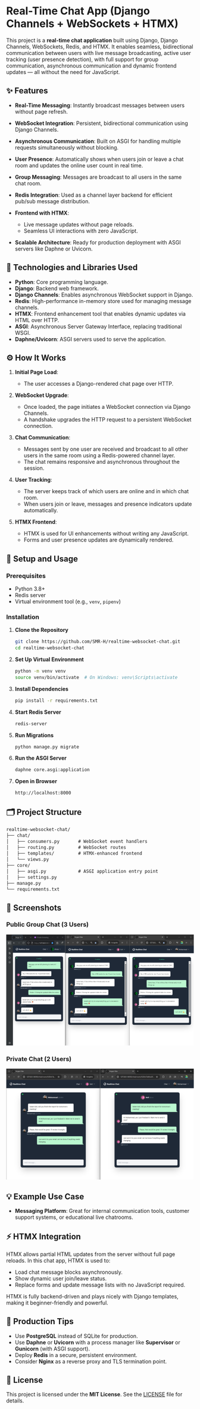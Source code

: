 # Real-Time Chat App (Django Channels + WebSockets + HTMX)

This project is a **real-time chat application** built using Django, Django Channels, WebSockets, Redis, and HTMX.
It enables seamless, bidirectional communication between users with live message broadcasting, active user tracking (user presence detection), with full support for group communication, asynchronous communication and dynamic frontend updates — all without the need for JavaScript.



## ✨ Features

* **Real-Time Messaging**: Instantly broadcast messages between users without page refresh.
* **WebSocket Integration**: Persistent, bidirectional communication using Django Channels.
* **Asynchronous Communication**: Built on ASGI for handling multiple requests simultaneously without blocking.
* **User Presence**: Automatically shows when users join or leave a chat room and updates the online user count in real time.
* **Group Messaging**: Messages are broadcast to all users in the same chat room.
* **Redis Integration**: Used as a channel layer backend for efficient pub/sub message distribution.
* **Frontend with HTMX**:

  * Live message updates without page reloads.
  * Seamless UI interactions with zero JavaScript.
* **Scalable Architecture**: Ready for production deployment with ASGI servers like Daphne or Uvicorn.



## 🧰 Technologies and Libraries Used

* **Python**: Core programming language.
* **Django**: Backend web framework.
* **Django Channels**: Enables asynchronous WebSocket support in Django.
* **Redis**: High-performance in-memory store used for managing message channels.
* **HTMX**: Frontend enhancement tool that enables dynamic updates via HTML over HTTP.
* **ASGI**: Asynchronous Server Gateway Interface, replacing traditional WSGI.
* **Daphne/Uvicorn**: ASGI servers used to serve the application.



## ⚙️ How It Works

1. **Initial Page Load**:

   * The user accesses a Django-rendered chat page over HTTP.

2. **WebSocket Upgrade**:

   * Once loaded, the page initiates a WebSocket connection via Django Channels.
   * A handshake upgrades the HTTP request to a persistent WebSocket connection.

3. **Chat Communication**:

   * Messages sent by one user are received and broadcast to all other users in the same room using a Redis-powered channel layer.
   * The chat remains responsive and asynchronous throughout the session.

4. **User Tracking**:

   * The server keeps track of which users are online and in which chat room.
   * When users join or leave, messages and presence indicators update automatically.

5. **HTMX Frontend**:

   * HTMX is used for UI enhancements without writing any JavaScript.
   * Forms and user presence updates are dynamically rendered.



## 🚀 Setup and Usage

### Prerequisites

* Python 3.8+
* Redis server
* Virtual environment tool (e.g., `venv`, `pipenv`)

### Installation

1. **Clone the Repository**

   ```bash
   git clone https://github.com/SMR-H/realtime-websocket-chat.git
   cd realtime-websocket-chat
   ```

2. **Set Up Virtual Environment**

   ```bash
   python -m venv venv
   source venv/bin/activate  # On Windows: venv\Scripts\activate
   ```

3. **Install Dependencies**

   ```bash
   pip install -r requirements.txt
   ```

4. **Start Redis Server**

   ```bash
   redis-server
   ```

5. **Run Migrations**

   ```bash
   python manage.py migrate
   ```

6. **Run the ASGI Server**

   ```bash
   daphne core.asgi:application
   ```

7. **Open in Browser**

   ```
   http://localhost:8000
   ```



## 🗂️ Project Structure

```
realtime-websocket-chat/
├── chat/
│   ├── consumers.py       # WebSocket event handlers
│   ├── routing.py         # WebSocket routes
│   ├── templates/         # HTMX-enhanced frontend
│   └── views.py
├── core/
│   ├── asgi.py            # ASGI application entry point
│   ├── settings.py
├── manage.py
└── requirements.txt
```

## 📸 Screenshots

### Public Group Chat (3 Users)
![Public Chat](./assets/public-chat.png)

### Private Chat (2 Users)
![Private Chat](./assets/private-chat.png)

## 💡 Example Use Case

* **Messaging Platform**: Great for internal communication tools, customer support systems, or educational live chatrooms.



## ⚡ HTMX Integration

HTMX allows partial HTML updates from the server without full page reloads. In this chat app, HTMX is used to:

* Load chat message blocks asynchronously.
* Show dynamic user join/leave status.
* Replace forms and update message lists with no JavaScript required.

HTMX is fully backend-driven and plays nicely with Django templates, making it beginner-friendly and powerful.



## 🏁 Production Tips

* Use **PostgreSQL** instead of SQLite for production.
* Use **Daphne** or **Uvicorn** with a process manager like **Supervisor** or **Gunicorn** (with ASGI support).
* Deploy **Redis** in a secure, persistent environment.
* Consider **Nginx** as a reverse proxy and TLS termination point.



## 📄 License

This project is licensed under the **MIT License**. See the [LICENSE](LICENSE) file for details.
